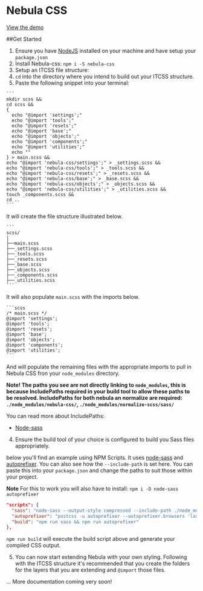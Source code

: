 # Nebula CSS

[View the demo](http://rbrtsmith.com/nebula-css/demo/)


##Get Started
1. Ensure you have [NodeJS](https://nodejs.org/en/) installed on your machine and have setup your `package.json`
2. Install Nebula-css: `npm i -S nebula-css`
3. Setup an ITCSS file structure:
  1. `cd` into the directory where you intend to build out your ITCSS structure.
  2. Paste the following snippet into your terminal:

    ```
    mkdir scss &&
    cd scss &&
    {
      echo "@import 'settings';"
      echo "@import 'tools';"
      echo "@import 'resets';"
      echo "@import 'base';"
      echo "@import 'objects';"
      echo "@import 'components';"
      echo "@import 'utilities';"
      echo ""
    } > main.scss &&
    echo "@import 'nebula-css/settings';" > _settings.scss &&
    echo "@import 'nebula-css/tools';" > _tools.scss &&
    echo "@import 'nebula-css/resets';" > _resets.scss &&
    echo "@import 'nebula-css/base';" > _base.scss &&
    echo "@import 'nebula-css/objects';" > _objects.scss &&
    echo "@import 'nebula-css/utilities';" > _utilities.scss &&
    touch _components.scss &&
    cd ..
    ```
  It will create the file structure illustrated below.

    ```
    scss/
    |
    ├──main.scss
    ├──_settings.scss
    ├──_tools.scss
    ├──_resets.scss
    ├──_base.scss
    ├──_objects.scss
    ├──_components.scss
    ├──_utilities.scss
    ```
  It will also populate `main.scss` with the imports below.

    ```scss
    /* main.scss */
    @import 'settings';
    @import 'tools';
    @import 'resets';
    @import 'base';
    @import 'objects';
    @import 'components';
    @import 'utilities';
    ```
  And will populate the remaining files with the appropriate imports to pull in Nebula CSS fron your `node_modules` directory.

  **Note! The paths you see are not directly linking to `node_modules`, this is because IncludePaths required in your build tool to allow these paths to be resolved.  IncludePaths for both nebula an normalize are required: `./node_modules/nebula-css/`, `./node_modules/normalize-scss/sass/`**
  
  You can read more about IncludePaths:
   * [Node-sass](https://github.com/sass/node-sass#includepaths)

4. Ensure the build tool of your choice is configured to build you Sass files appropriately.  

  below you'll find an example using NPM Scripts.
  It uses [node-sass](https://github.com/sass/node-sass) and [autoprefixer](https://github.com/postcss/autoprefixer).  You can also see how the `--include-path` is set here.  You can paste this into your `package.json` and change the paths to suit those within your project.

  **Note** For this to work you will also have to install: `npm i -D node-sass autoprefixer`
  ```json
  "scripts": {
    "sass": "node-sass --output-style compressed --include-path ./node_modules/nebula-css/ --include-path ./node_modules/normalize-scss/sass/ -o dist src/scss/main.scss",
    "autoprefixer": "postcss -u autoprefixer --autoprefixer.browsers 'last 2 versions' 'ie 9-11' -r dist/main.css",
    "build": "npm run sass && npm run autoprefixer"
  },
  ```

  `npm run build` will execute the build script above and generate your compiled CSS output.

5.  You can now start extending Nebula with your own styling.  Following with the ITCSS structure it's recommended that you create the folders for the layers that you are extending and `@import` those files.

... More documentation coming very soon!
